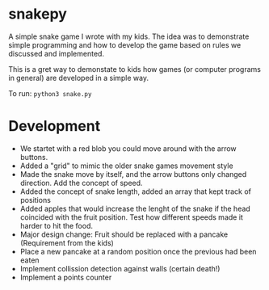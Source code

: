 # snakepy
A simple snake game I wrote with my kids. The idea was to demonstrate simple programming and how to develop the game based on rules we discussed and implemented.

This is a gret way to demonstate to kids how games (or computer programs in general) are developed in a simple way.

To run:
```python3 snake.py```

# Development
- We startet with a red blob you could move around with the arrow buttons.
- Added a "grid" to mimic the older snake games movement style
- Made the snake move by itself, and the arrow buttons only changed direction.  Add the concept of speed.
- Added the concept of snake length, added an array that kept track of positions
- Added apples that would increase the lenght of the snake if the head coincided with the fruit position. Test how different speeds made it harder to hit the food.
- Major design change: Fruit should be replaced with a pancake (Requirement from the kids)
- Place a new pancake at a random position once the previous had been eaten
- Implement collission detection against walls (certain death!)
- Implement a points counter
